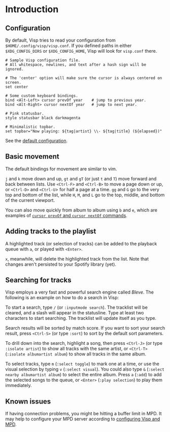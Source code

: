 # Introduction

## Configuration

By default, Visp tries to read your configuration from
`$HOME/.config/visp/visp.conf`.
If you defined paths in either `$XDG_CONFIG_DIRS` or `$XDG_CONFIG_HOME`, Visp will look for `visp.conf` there.

```
# Sample Visp configuration file.
# All whitespace, newlines, and text after a hash sign will be ignored.

# The 'center' option will make sure the cursor is always centered on screen.
set center

# Some custom keyboard bindings.
bind <Alt-Left> cursor prevOf year    # jump to previous year.
bind <Alt-Right> cursor nextOf year   # jump to next year.

# Pink statusbar.
style statusbar black darkmagenta

# Minimalistic topbar.
set topbar="Now playing: ${tag|artist} \\- ${tag|title} (${elapsed})"
```

See the [default configuration](/options/defaults.go).


## Basic movement

The default bindings for movement are similar to vim.

`j` and `k` move down and up,
`gt` and `gT` (or just `t` and `T`) move forward and back between lists.
Use `<Ctrl-F>` and `<Ctrl-B>` to move a page down or up,
or `<Ctrl-D>` and `<Ctrl-U`> for half a page at a time.
`gg` and `G` go to the very top and bottom of the list,
while `H`, `M`, and `L` go to the top, middle, and bottom of the current viewport.

You can also move quickly from album to album using `b` and `e`,
which are examples of [`cursor prevOf` and `cursor nextOf` commands](commands.md#move-the-cursor-and-viewport).


## Adding tracks to the playlist

A highlighted track (or selection of tracks) can be added to the playback queue with `a`,
or played with `<Enter>`.

`x`, meanwhile, will delete the highlighted track from the list. Note that changes aren't persisted to your Spotify library (yet).


## Searching for tracks

Visp employs a very fast and powerful search engine called _Bleve_.
The following is an example on how to do a search in Visp:

To start a search, type `/` (or `:inputmode search`).
The tracklist will be cleared, and a slash will appear in the statusline.
Type at least two characters to start searching.
The tracklist will update itself as you type.

Search results will be sorted by match score.
If you want to sort your search result, press `<Ctrl-S>` (or type `:sort`) to sort by the default sort parameters.

To drill down into the search, highlight a song,
then press `<Ctrl-J>` (or type `:isolate artist`) to show all tracks with the same artist,
or `<Ctrl-T>` (`:isolate albumartist album`) to show all tracks in the same album.

To select tracks, type `m` (`:select toggle`) to mark one at a time,
or use the visual selection by typing `v` (`:select visual`).
You could also type `&` (`:select nearby albumartist album`) to select the entire album.
Press `a` (`:add`) to add the selected songs to the queue,
or `<Enter>` (`:play selection`) to play them immediately.


## Known issues

If having connection problems, you might be hitting a buffer limit in MPD.
It may help to configure your MPD server according to [configuring Visp and MPD](mpd.md).
